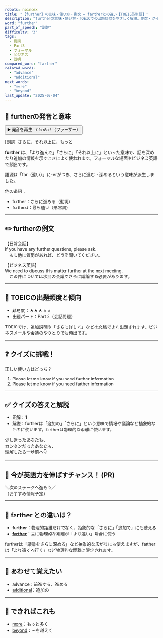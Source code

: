 ```yaml
---
robots: noindex
title: "【further】の意味・使い方・例文 ― fartherとの違い【TOEIC英単語】"
description: "furtherの意味・使い方・TOEICでの出題傾向をやさしく解説。例文・クイズ付きでfartherとの違いもわかりやすく学べます。"
word: "further"
part_of_speech: "副詞"
difficulty: "3"
tags:
  - 副詞
  - Part3
  - フォーマル
  - ビジネス
  - 説明
compared_word: "farther"
related_words:
  - "advance"
  - "additional"
next_words:
  - "more"
  - "beyond"
last_update: "2025-05-04"
---
```


## 🔰 furtherの発音と意味

<button class="play-audio" onclick="playTTS('further')">
  <span class="play-audio-main">
    ▶️ 発音を再生　/ˈfɜːrðər/
  </span>
  <span class="play-audio-sub">
    （ファーザー）
  </span>
</button>

[副詞] さらに、それ以上に、もっと

**further** は、「より進んで」「さらに」「それ以上に」といった意味で、話を深めたり追加の情報を示すときによく使われます。フォーマルな場面やビジネス英語で頻出です。

語源は「far（遠い）」に-erがつき、さらに進む・深めるという意味が派生しました。

他の品詞：  
- further：さらに進める（動詞）
- furthest：最も遠い（形容詞）

---

## ✏️ furtherの例文

【日常会話】  
If you have any further questions, please ask.  
　もし他に質問があれば、どうぞ聞いてください。

【ビジネス英語】  
We need to discuss this matter further at the next meeting.  
　この件については次回の会議でさらに議論する必要があります。

---

## 🎯 TOEICの出題頻度と傾向

- 難易度：★★★☆☆
- 出題パート：Part 3（会話問題）

TOEICでは、追加説明や「さらに詳しく」などの文脈でよく出題されます。ビジネスメールや会議のやりとりでも頻出です。

---

## ❓ クイズに挑戦！

正しい使い方はどっち？

1. Please let me know if you need further information.  
2. Please let me know if you need farther information.

---

## ✅ クイズの答えと解説

- 正解：**1**
- 解説：furtherは「追加の」「さらに」という意味で情報や議論など抽象的なものに使います。fartherは物理的な距離に使います。

少し迷ったあなたも、  
カンタンだったあなたも、  
理解したら一歩前へ👇️

---

## 🚀 今が英語力を伸ばすチャンス！ (PR)

<div class="info-center">
＼次のステージへ進もう／<br>  
（おすすめ情報予定）
</div>

---

## 🤔  farther との違いは？

- **further**：物理的距離だけでなく、抽象的な「さらに」「追加で」にも使える
- **[farther](/word/farther)**：主に物理的な距離が「より遠い」場合に使う

furtherは「議論をさらに深める」など抽象的な広がりにも使えますが、fartherは「より遠くへ行く」など物理的な距離に限定されます。

---

## 🧩 あわせて覚えたい

- [advance](/word/advance)：前進する、進める
- [additional](/word/additional)：追加の

---

## 📖 できればこれも

- [more](/word/more)：もっと多く
- [beyond](/word/beyond)：～を越えて

<!-- cvid: aid40_bid07 -->

